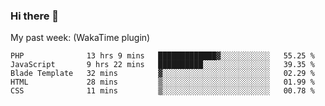### Hi there 👋

My past week: (WakaTime plugin)
<!--START_SECTION:waka-->
```text
PHP              13 hrs 9 mins   █████████████▓░░░░░░░░░░░   55.25 % 
JavaScript       9 hrs 22 mins   ██████████░░░░░░░░░░░░░░░   39.35 % 
Blade Template   32 mins         ▓░░░░░░░░░░░░░░░░░░░░░░░░   02.29 % 
HTML             28 mins         ▒░░░░░░░░░░░░░░░░░░░░░░░░   01.99 % 
CSS              11 mins         ▒░░░░░░░░░░░░░░░░░░░░░░░░   00.78 % 
```
<!--END_SECTION:waka-->
